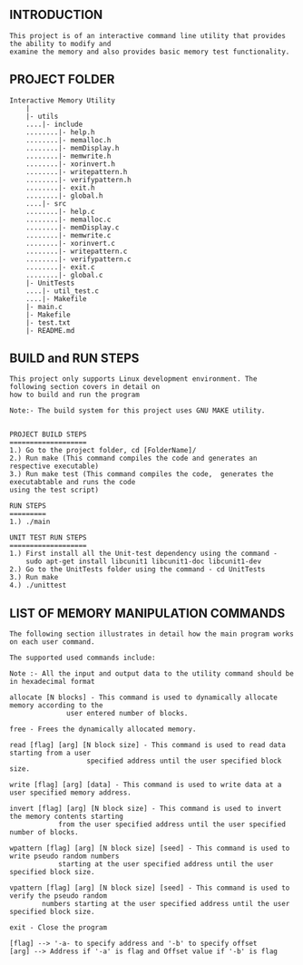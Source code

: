 INTRODUCTION
------------
	
	This project is of an interactive command line utility that provides the ability to modify and 
	examine the memory and also provides basic memory test functionality.

PROJECT FOLDER
--------------

	Interactive Memory Utility
		|
		|- utils
		....|- include
		........|- help.h
		........|- memalloc.h
		........|- memDisplay.h
		........|- memwrite.h
		........|- xorinvert.h
		........|- writepattern.h
		........|- verifypattern.h
		........|- exit.h
		........|- global.h
		....|- src
		........|- help.c
		........|- memalloc.c
		........|- memDisplay.c
		........|- memwrite.c
		........|- xorinvert.c
		........|- writepattern.c
		........|- verifypattern.c
		........|- exit.c
		........|- global.c
		|- UnitTests
		....|- util_test.c
		....|- Makefile
		|- main.c
		|- Makefile
		|- test.txt
		|- README.md


BUILD and RUN STEPS
-------------------

	This project only supports Linux development environment. The following section covers in detail on 
	how to build and run the program

	Note:- The build system for this project uses GNU MAKE utility.


	PROJECT BUILD STEPS  
	===================
	1.) Go to the project folder, cd [FolderName]/  
	2.) Run make (This command compiles the code and generates an respective executable)
	3.) Run make test (This command compiles the code,  generates the executabtable and runs the code 
	using the test script)

	RUN STEPS  
	=========  
	1.) ./main

	UNIT TEST RUN STEPS
	===================
	1.) First install all the Unit-test dependency using the command - 
		sudo apt-get install libcunit1 libcunit1-doc libcunit1-dev
	2.) Go to the UnitTests folder using the command - cd UnitTests
	3.) Run make
	4.) ./unittest

LIST OF MEMORY MANIPULATION COMMANDS
------------------------------------

	The following section illustrates in detail how the main program works on each user command.

	The supported used commands include:

	Note :- All the input and output data to the utility command should be in hexadecimal format

	allocate [N blocks] - This command is used to dynamically allocate memory according to the 
			      user entered number of blocks.

	free - Frees the dynamically allocated memory.

	read [flag] [arg] [N block size] - This command is used to read data starting from a user 
					   specified address until the user specified block size.

	write [flag] [arg] [data] - This command is used to write data at a user specified memory address.

	invert [flag] [arg] [N block size] - This command is used to invert the memory contents starting 
				from the user specified address until the user specified number of blocks.

	wpattern [flag] [arg] [N block size] [seed] - This command is used to write pseudo random numbers 
				starting at the user specified address until the user specified block size.

	vpattern [flag] [arg] [N block size] [seed] - This command is used to verify the pseudo random 
			numbers starting at the user specified address until the user specified block size.

	exit - Close the program

	[flag] --> '-a- to specify address and '-b' to specify offset
	[arg] --> Address if '-a' is flag and Offset value if '-b' is flag
